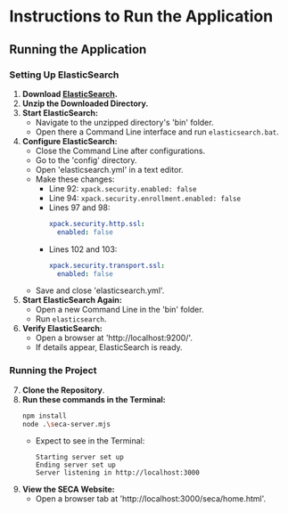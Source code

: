 # Instructions to Run the Application

## Running the Application

### Setting Up ElasticSearch

1. **Download [ElasticSearch](https://www.elastic.co/pt/downloads/elasticsearch).**
2. **Unzip the Downloaded Directory.**
3. **Start ElasticSearch:**
    - Navigate to the unzipped directory's 'bin' folder.
    - Open there a Command Line interface and run `elasticsearch.bat`.
4. **Configure ElasticSearch:**
    - Close the Command Line after configurations.
    - Go to the 'config' directory.
    - Open 'elasticsearch.yml' in a text editor.
    - Make these changes:
        - Line 92: `xpack.security.enabled: false`
        - Line 94: `xpack.security.enrollment.enabled: false`
        - Lines 97 and 98: 
          ```yaml
          xpack.security.http.ssl:
            enabled: false
          ```
        - Lines 102 and 103:
          ```yaml
          xpack.security.transport.ssl:
            enabled: false
          ```
    - Save and close 'elasticsearch.yml'.
5. **Start ElasticSearch Again:**
    - Open a new Command Line in the 'bin' folder.
    - Run `elasticsearch`.
6. **Verify ElasticSearch:**
    - Open a browser at 'http://localhost:9200/'.
    - If details appear, ElasticSearch is ready.

### Running the Project

7. **Clone the Repository**.
8. **Run these commands in the Terminal:**
    ```bash
    npm install
    node .\seca-server.mjs
    ```
    - Expect to see in the Terminal:
      ```
      Starting server set up
      Ending server set up
      Server listening in http://localhost:3000
      ```
9. **View the SECA Website:**
    - Open a browser tab at 'http://localhost:3000/seca/home.html'.

